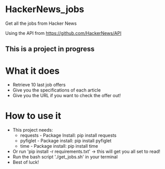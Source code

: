 # HackerNews_jobs
Get all the jobs from Hacker News

Using the API from https://github.com/HackerNews/API


This is a project in progress
--------------------------------

# What it does
* Retrieve 10 last job offers
* Give you the specifications of each article
* Give you the URL if you want to check the offer out!

# How to use it
* This project needs:
    * requests - Package Install: pip install requests
    * pyfiglet - Package install: pip install pyfiglet
    * time - Package install: pip install time
* Or run 'pip install -r requirements.txt' -> this will get you all set to read!
* Run the bash script './get_jobs.sh' in your terminal 
* Best of luck!
